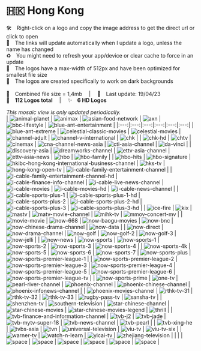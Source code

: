 🇭🇰 Hong Kong
===============
🛠 Right-click on a logo and copy the image address to get the direct url or click to open  
🔗 The links will update automatically when I update a logo, unless the name has changed  
♻️ You might need to refresh your app/device or clear cache to force in an update  
📐 The logos have a max-width of 512px and have been optimized for smallest file size  
🖤 The logos are created specifically to work on dark backgrounds  
   
💾 Combined file size = 1,4mb  |  📅 Last update: 19/04/23  
🎨 __112 Logos total__  |  ✨ __6 HD Logos__
   
   
*This mosaic view is only updated periodically.*  
| ![animal-planet] | ![animax] | ![asian-food-network] | ![axn] | ![bbc-lifestyle] | ![blue-ant-entertainment] |
|:---:|:---:|:---:|:---:|:---:|:---:|
| ![blue-ant-extreme] | ![celestial-classic-movies] | ![celestial-movies] | ![channel-adult] | ![channel-v-international] | ![chk] |
| ![chk-hd] | ![chtv] | ![cinemax] | ![cna-channel-news-asia] | ![cti-asia-channel] | ![da-vinci] |
| ![discovery-asia] | ![dreamworks-channel] | ![ettv-asia-channel] | ![ettv-asia-news] | ![hbo] | ![hbo-family] |
| ![hbo-hits] | ![hbo-signature] | ![hkibc-hong-kong-international-business-channel] | ![hks-tv] | ![hong-kong-open-tv] | ![i-cable-family-entertainment-channel] |
| ![i-cable-family-entertainment-channel-hd] | ![i-cable-finance-info-channel] | ![i-cable-live-news-channel] | ![i-cable-movies] | ![i-cable-movies-hd] | ![i-cable-news-channel] |
| ![i-cable-sports-plus-1] | ![i-cable-sports-plus-1-hd] | ![i-cable-sports-plus-2] | ![i-cable-sports-plus-2-hd] | ![i-cable-sports-plus-3] | ![i-cable-sports-plus-3-hd] |
| ![ice-fire] | ![kix] | ![mastv] | ![matv-movie-channel] | ![mihk-tv] | ![mmov-concert-mv] |
| ![movie-movie] | ![now-668] | ![now-baogu-movies] | ![now-bnc] | ![now-chinese-drama-channel] | ![now-data] |
| ![now-direct] | ![now-drama-channel] | ![now-golf] | ![now-golf-2] | ![now-golf-3] | ![now-jelli] |
| ![now-news] | ![now-sports] | ![now-sports-1] | ![now-sports-2] | ![now-sports-3] | ![now-sports-4] |
| ![now-sports-4k] | ![now-sports-5] | ![now-sports-6] | ![now-sports-7] | ![now-sports-plus] | ![now-sports-premier-league-1] |
| ![now-sports-premier-league-2] | ![now-sports-premier-league-3] | ![now-sports-premier-league-4] | ![now-sports-premier-league-5] | ![now-sports-premier-league-6] | ![now-sports-premier-league-tv] |
| ![now-sports-prime] | ![one-tv] | ![pearl-river-channel] | ![phoenix-channel] | ![phoenix-chinese-channel] | ![phoenix-infonews-channel] |
| ![phoenix-movies-channel] | ![rthk-tv-31] | ![rthk-tv-32] | ![rthk-tv-33] | ![rugby-pass-tv] | ![sansha-tv] |
| ![shenzhen-tv] | ![southern-television] | ![star-chinese-channel] | ![star-chinese-movies] | ![star-chinese-movies-legend] | ![thrill] |
| ![tvb-finance-and-information-channel] | ![tvb-j2] | ![tvb-jade] | ![tvb-mytv-super-18] | ![tvb-news-channel] | ![tvb-pearl] |
| ![tvb-xing-he] | ![tvbs-asia] | ![tvn] | ![universal-television] | ![viu-tv] | ![viu-tv-six] |
| ![warner-tv] | ![watch-n-learn] | ![yicai-tv] | ![zhejiang-television] |  |  |
| ![space] | ![space] | ![space] | ![space] | ![space] | ![space] |

[animal-planet]:https://raw.githubusercontent.com/cybertsotsi/tv/master/countries/hong-kong/animal-planet-hk.png
[animax]:https://raw.githubusercontent.com/cybertsotsi/tv/master/countries/hong-kong/animax-hk.png
[asian-food-network]:https://raw.githubusercontent.com/cybertsotsi/tv/master/countries/hong-kong/asian-food-network-hk.png
[axn]:https://raw.githubusercontent.com/cybertsotsi/tv/master/countries/hong-kong/axn-hk.png
[bbc-lifestyle]:https://raw.githubusercontent.com/cybertsotsi/tv/master/countries/hong-kong/bbc-lifestyle-hk.png
[blue-ant-entertainment]:https://raw.githubusercontent.com/cybertsotsi/tv/master/countries/hong-kong/blue-ant-entertainment-hk.png
[blue-ant-extreme]:https://raw.githubusercontent.com/cybertsotsi/tv/master/countries/hong-kong/blue-ant-extreme-hk.png
[celestial-classic-movies]:https://raw.githubusercontent.com/cybertsotsi/tv/master/countries/hong-kong/celestial-classic-movies-hk.png
[celestial-movies]:https://raw.githubusercontent.com/cybertsotsi/tv/master/countries/hong-kong/celestial-movies-hk.png
[channel-adult]:https://raw.githubusercontent.com/cybertsotsi/tv/master/countries/hong-kong/channel-adult-hk.png
[channel-v-international]:https://raw.githubusercontent.com/cybertsotsi/tv/master/countries/hong-kong/channel-v-international-hk.png
[chk]:https://raw.githubusercontent.com/cybertsotsi/tv/master/countries/hong-kong/chk-hk.png
[chk-hd]:https://raw.githubusercontent.com/cybertsotsi/tv/master/countries/hong-kong/chk-hd-hk.png
[chtv]:https://raw.githubusercontent.com/cybertsotsi/tv/master/countries/hong-kong/chtv-hk.png
[cinemax]:https://raw.githubusercontent.com/cybertsotsi/tv/master/countries/hong-kong/cinemax-hk.png
[cna-channel-news-asia]:https://raw.githubusercontent.com/cybertsotsi/tv/master/countries/hong-kong/cna-channel-news-asia-hk.png
[cti-asia-channel]:https://raw.githubusercontent.com/cybertsotsi/tv/master/countries/hong-kong/cti-asia-channel-hk.png
[da-vinci]:https://raw.githubusercontent.com/cybertsotsi/tv/master/countries/hong-kong/da-vinci-hk.png
[discovery-asia]:https://raw.githubusercontent.com/cybertsotsi/tv/master/countries/hong-kong/discovery-asia-hk.png
[dreamworks-channel]:https://raw.githubusercontent.com/cybertsotsi/tv/master/countries/hong-kong/dreamworks-channel-hk.png
[ettv-asia-channel]:https://raw.githubusercontent.com/cybertsotsi/tv/master/countries/hong-kong/ettv-asia-channel-hk.png
[ettv-asia-news]:https://raw.githubusercontent.com/cybertsotsi/tv/master/countries/hong-kong/ettv-asia-news-hk.png
[hbo]:https://raw.githubusercontent.com/cybertsotsi/tv/master/countries/hong-kong/hbo-hk.png
[hbo-family]:https://raw.githubusercontent.com/cybertsotsi/tv/master/countries/hong-kong/hbo-family-hk.png
[hbo-hits]:https://raw.githubusercontent.com/cybertsotsi/tv/master/countries/hong-kong/hbo-hits-hk.png
[hbo-signature]:https://raw.githubusercontent.com/cybertsotsi/tv/master/countries/hong-kong/hbo-signature-hk.png
[hkibc-hong-kong-international-business-channel]:https://raw.githubusercontent.com/cybertsotsi/tv/master/countries/hong-kong/hkibc-hong-kong-international-business-channel-hk.png
[hks-tv]:https://raw.githubusercontent.com/cybertsotsi/tv/master/countries/hong-kong/hks-tv-hk.png
[hong-kong-open-tv]:https://raw.githubusercontent.com/cybertsotsi/tv/master/countries/hong-kong/hong-kong-open-tv-hk.png
[i-cable-family-entertainment-channel]:https://raw.githubusercontent.com/cybertsotsi/tv/master/countries/hong-kong/i-cable-family-entertainment-channel-hk.png
[i-cable-family-entertainment-channel-hd]:https://raw.githubusercontent.com/cybertsotsi/tv/master/countries/hong-kong/i-cable-family-entertainment-channel-hd-hk.png
[i-cable-finance-info-channel]:https://raw.githubusercontent.com/cybertsotsi/tv/master/countries/hong-kong/i-cable-finance-info-channel-hk.png
[i-cable-live-news-channel]:https://raw.githubusercontent.com/cybertsotsi/tv/master/countries/hong-kong/i-cable-live-news-channel-hk.png
[i-cable-movies]:https://raw.githubusercontent.com/cybertsotsi/tv/master/countries/hong-kong/i-cable-movies-hk.png
[i-cable-movies-hd]:https://raw.githubusercontent.com/cybertsotsi/tv/master/countries/hong-kong/i-cable-movies-hd-hk.png
[i-cable-news-channel]:https://raw.githubusercontent.com/cybertsotsi/tv/master/countries/hong-kong/i-cable-news-channel-hk.png
[i-cable-sports-plus-1]:https://raw.githubusercontent.com/cybertsotsi/tv/master/countries/hong-kong/i-cable-sports-plus-1-hk.png
[i-cable-sports-plus-1-hd]:https://raw.githubusercontent.com/cybertsotsi/tv/master/countries/hong-kong/i-cable-sports-plus-1-hd-hk.png
[i-cable-sports-plus-2]:https://raw.githubusercontent.com/cybertsotsi/tv/master/countries/hong-kong/i-cable-sports-plus-2-hk.png
[i-cable-sports-plus-2-hd]:https://raw.githubusercontent.com/cybertsotsi/tv/master/countries/hong-kong/i-cable-sports-plus-2-hd-hk.png
[i-cable-sports-plus-3]:https://raw.githubusercontent.com/cybertsotsi/tv/master/countries/hong-kong/i-cable-sports-plus-3-hk.png
[i-cable-sports-plus-3-hd]:https://raw.githubusercontent.com/cybertsotsi/tv/master/countries/hong-kong/i-cable-sports-plus-3-hd-hk.png
[ice-fire]:https://raw.githubusercontent.com/cybertsotsi/tv/master/countries/hong-kong/ice-fire-hk.png
[kix]:https://raw.githubusercontent.com/cybertsotsi/tv/master/countries/hong-kong/kix-hk.png
[mastv]:https://raw.githubusercontent.com/cybertsotsi/tv/master/countries/hong-kong/mastv-hk.png
[matv-movie-channel]:https://raw.githubusercontent.com/cybertsotsi/tv/master/countries/hong-kong/matv-movie-channel-hk.png
[mihk-tv]:https://raw.githubusercontent.com/cybertsotsi/tv/master/countries/hong-kong/mihk-tv-hk.png
[mmov-concert-mv]:https://raw.githubusercontent.com/cybertsotsi/tv/master/countries/hong-kong/mmov-concert-mv-hk.png
[movie-movie]:https://raw.githubusercontent.com/cybertsotsi/tv/master/countries/hong-kong/movie-movie-hk.png
[now-668]:https://raw.githubusercontent.com/cybertsotsi/tv/master/countries/hong-kong/now-668-hk.png
[now-baogu-movies]:https://raw.githubusercontent.com/cybertsotsi/tv/master/countries/hong-kong/now-baogu-movies-hk.png
[now-bnc]:https://raw.githubusercontent.com/cybertsotsi/tv/master/countries/hong-kong/now-bnc-hk.png
[now-chinese-drama-channel]:https://raw.githubusercontent.com/cybertsotsi/tv/master/countries/hong-kong/now-chinese-drama-channel-hk.png
[now-data]:https://raw.githubusercontent.com/cybertsotsi/tv/master/countries/hong-kong/now-data-hk.png
[now-direct]:https://raw.githubusercontent.com/cybertsotsi/tv/master/countries/hong-kong/now-direct-hk.png
[now-drama-channel]:https://raw.githubusercontent.com/cybertsotsi/tv/master/countries/hong-kong/now-drama-channel-hk.png
[now-golf]:https://raw.githubusercontent.com/cybertsotsi/tv/master/countries/hong-kong/now-golf-hk.png
[now-golf-2]:https://raw.githubusercontent.com/cybertsotsi/tv/master/countries/hong-kong/now-golf-2-hk.png
[now-golf-3]:https://raw.githubusercontent.com/cybertsotsi/tv/master/countries/hong-kong/now-golf-3-hk.png
[now-jelli]:https://raw.githubusercontent.com/cybertsotsi/tv/master/countries/hong-kong/now-jelli-hk.png
[now-news]:https://raw.githubusercontent.com/cybertsotsi/tv/master/countries/hong-kong/now-news-hk.png
[now-sports]:https://raw.githubusercontent.com/cybertsotsi/tv/master/countries/hong-kong/now-sports-hk.png
[now-sports-1]:https://raw.githubusercontent.com/cybertsotsi/tv/master/countries/hong-kong/now-sports-1-hk.png
[now-sports-2]:https://raw.githubusercontent.com/cybertsotsi/tv/master/countries/hong-kong/now-sports-2-hk.png
[now-sports-3]:https://raw.githubusercontent.com/cybertsotsi/tv/master/countries/hong-kong/now-sports-3-hk.png
[now-sports-4]:https://raw.githubusercontent.com/cybertsotsi/tv/master/countries/hong-kong/now-sports-4-hk.png
[now-sports-4k]:https://raw.githubusercontent.com/cybertsotsi/tv/master/countries/hong-kong/now-sports-4k-hk.png
[now-sports-5]:https://raw.githubusercontent.com/cybertsotsi/tv/master/countries/hong-kong/now-sports-5-hk.png
[now-sports-6]:https://raw.githubusercontent.com/cybertsotsi/tv/master/countries/hong-kong/now-sports-6-hk.png
[now-sports-7]:https://raw.githubusercontent.com/cybertsotsi/tv/master/countries/hong-kong/now-sports-7-hk.png
[now-sports-plus]:https://raw.githubusercontent.com/cybertsotsi/tv/master/countries/hong-kong/now-sports-plus-hk.png
[now-sports-premier-league-1]:https://raw.githubusercontent.com/cybertsotsi/tv/master/countries/hong-kong/now-sports-premier-league-1-hk.png
[now-sports-premier-league-2]:https://raw.githubusercontent.com/cybertsotsi/tv/master/countries/hong-kong/now-sports-premier-league-2-hk.png
[now-sports-premier-league-3]:https://raw.githubusercontent.com/cybertsotsi/tv/master/countries/hong-kong/now-sports-premier-league-3-hk.png
[now-sports-premier-league-4]:https://raw.githubusercontent.com/cybertsotsi/tv/master/countries/hong-kong/now-sports-premier-league-4-hk.png
[now-sports-premier-league-5]:https://raw.githubusercontent.com/cybertsotsi/tv/master/countries/hong-kong/now-sports-premier-league-5-hk.png
[now-sports-premier-league-6]:https://raw.githubusercontent.com/cybertsotsi/tv/master/countries/hong-kong/now-sports-premier-league-6-hk.png
[now-sports-premier-league-tv]:https://raw.githubusercontent.com/cybertsotsi/tv/master/countries/hong-kong/now-sports-premier-league-tv-hk.png
[now-sports-prime]:https://raw.githubusercontent.com/cybertsotsi/tv/master/countries/hong-kong/now-sports-prime-hk.png
[one-tv]:https://raw.githubusercontent.com/cybertsotsi/tv/master/countries/hong-kong/one-tv-hk.png
[pearl-river-channel]:https://raw.githubusercontent.com/cybertsotsi/tv/master/countries/hong-kong/pearl-river-channel-hk.png
[phoenix-channel]:https://raw.githubusercontent.com/cybertsotsi/tv/master/countries/hong-kong/phoenix-hk-channel-hk.png
[phoenix-chinese-channel]:https://raw.githubusercontent.com/cybertsotsi/tv/master/countries/hong-kong/phoenix-chinese-channel-hk.png
[phoenix-infonews-channel]:https://raw.githubusercontent.com/cybertsotsi/tv/master/countries/hong-kong/phoenix-infonews-channel-hk.png
[phoenix-movies-channel]:https://raw.githubusercontent.com/cybertsotsi/tv/master/countries/hong-kong/phoenix-movies-channel-hk.png
[rthk-tv-31]:https://raw.githubusercontent.com/cybertsotsi/tv/master/countries/hong-kong/rthk-tv-31-hk.png
[rthk-tv-32]:https://raw.githubusercontent.com/cybertsotsi/tv/master/countries/hong-kong/rthk-tv-32-hk.png
[rthk-tv-33]:https://raw.githubusercontent.com/cybertsotsi/tv/master/countries/hong-kong/rthk-tv-33-hk.png
[rugby-pass-tv]:https://raw.githubusercontent.com/cybertsotsi/tv/master/countries/hong-kong/rugby-pass-tv-hk.png
[sansha-tv]:https://raw.githubusercontent.com/cybertsotsi/tv/master/countries/hong-kong/sansha-tv-hk.png
[shenzhen-tv]:https://raw.githubusercontent.com/cybertsotsi/tv/master/countries/hong-kong/shenzhen-tv-hk.png
[southern-television]:https://raw.githubusercontent.com/cybertsotsi/tv/master/countries/hong-kong/southern-television-hk.png
[star-chinese-channel]:https://raw.githubusercontent.com/cybertsotsi/tv/master/countries/hong-kong/star-chinese-channel-hk.png
[star-chinese-movies]:https://raw.githubusercontent.com/cybertsotsi/tv/master/countries/hong-kong/star-chinese-movies-hk.png
[star-chinese-movies-legend]:https://raw.githubusercontent.com/cybertsotsi/tv/master/countries/hong-kong/star-chinese-movies-legend-hk.png
[thrill]:https://raw.githubusercontent.com/cybertsotsi/tv/master/countries/hong-kong/thrill-hk.png
[tvb-finance-and-information-channel]:https://raw.githubusercontent.com/cybertsotsi/tv/master/countries/hong-kong/tvb-finance-and-information-channel-hk.png
[tvb-j2]:https://raw.githubusercontent.com/cybertsotsi/tv/master/countries/hong-kong/tvb-j2-hk.png
[tvb-jade]:https://raw.githubusercontent.com/cybertsotsi/tv/master/countries/hong-kong/tvb-jade-hk.png
[tvb-mytv-super-18]:https://raw.githubusercontent.com/cybertsotsi/tv/master/countries/hong-kong/tvb-mytv-super-18-hk.png
[tvb-news-channel]:https://raw.githubusercontent.com/cybertsotsi/tv/master/countries/hong-kong/tvb-news-channel-hk.png
[tvb-pearl]:https://raw.githubusercontent.com/cybertsotsi/tv/master/countries/hong-kong/tvb-pearl-hk.png
[tvb-xing-he]:https://raw.githubusercontent.com/cybertsotsi/tv/master/countries/hong-kong/tvb-xing-he-hk.png
[tvbs-asia]:https://raw.githubusercontent.com/cybertsotsi/tv/master/countries/hong-kong/tvbs-asia-hk.png
[tvn]:https://raw.githubusercontent.com/cybertsotsi/tv/master/countries/hong-kong/tvn-hk.png
[universal-television]:https://raw.githubusercontent.com/cybertsotsi/tv/master/countries/hong-kong/universal-television-hk.png
[viu-tv]:https://raw.githubusercontent.com/cybertsotsi/tv/master/countries/hong-kong/viu-tv-hk.png
[viu-tv-six]:https://raw.githubusercontent.com/cybertsotsi/tv/master/countries/hong-kong/viu-tv-six-hk.png
[warner-tv]:https://raw.githubusercontent.com/cybertsotsi/tv/master/countries/hong-kong/warner-tv-hk.png
[watch-n-learn]:https://raw.githubusercontent.com/cybertsotsi/tv/master/countries/hong-kong/watch-n-learn-hk.png
[yicai-tv]:https://raw.githubusercontent.com/cybertsotsi/tv/master/countries/hong-kong/yicai-tv-hk.png
[zhejiang-television]:https://raw.githubusercontent.com/cybertsotsi/tv/master/countries/hong-kong/zhejiang-television-hk.png

[space]:https://raw.githubusercontent.com/cybertsotsi/tv/master/misc/%CE%A9/space-1500.png
